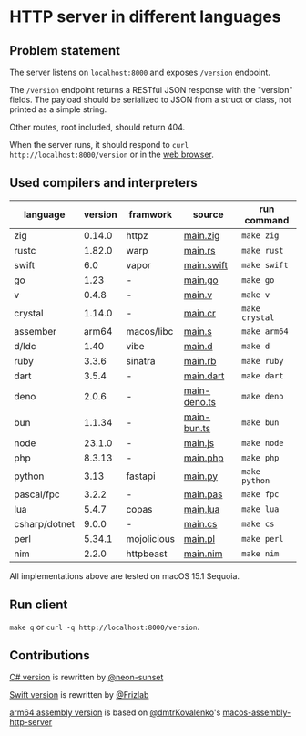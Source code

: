 # HTTP server in different languages

## Problem statement

The server listens on `localhost:8000` and exposes `/version` endpoint.

The `/version` endpoint returns a RESTful JSON response with the "version"
fields. The payload should be serialized to JSON from a struct or class,
not printed as a simple string.

Other routes, root included, should return 404.

When the server runs, it should respond to `curl http://localhost:8000/version`
or in the [web browser](http://localhost:8000/version).

## Used compilers and interpreters

| language | version | framwork | source | run command |
| --- | --- | --- | --- | --- |
| zig | 0.14.0 | httpz | [main.zig](./main.zig) | `make zig` |
| rustc | 1.82.0 | warp | [main.rs](./main.rs) | `make rust` |
| swift | 6.0 | vapor | [main.swift](./main.swift) | `make swift` |
| go | 1.23 | - | [main.go](./main.go) | `make go` |
| v | 0.4.8 | - | [main.v](./main.v) | `make v` |
| crystal | 1.14.0 | - | [main.cr](./main.cr) | `make crystal` |
| assember | arm64 | macos/libc | [main.s](./main.s) | `make arm64` |
| d/ldc | 1.40 | vibe | [main.d](./main.d) | `make d` |
| ruby | 3.3.6 | sinatra | [main.rb](./main.rb) | `make ruby` |
| dart | 3.5.4 | - | [main.dart](./main.dart) | `make dart` |
| deno | 2.0.6 | - | [main-deno.ts](./main-deno.ts) | `make deno` |
| bun | 1.1.34 | - | [main-bun.ts](./main-bun.ts) | `make bun` |
| node | 23.1.0 | - | [main.js](./main.js) | `make node` |
| php | 8.3.13 | - | [main.php](./main.php) | `make php` |
| python | 3.13 | fastapi | [main.py](./main.py) | `make python` |
| pascal/fpc | 3.2.2 | - | [main.pas](./main.pas) | `make fpc` |
| lua | 5.4.7 | copas | [main.lua](./main.lua) | `make lua` |
| csharp/dotnet | 9.0.0 | - | [main.cs](./main.cs) | `make cs` |
| perl | 5.34.1 | mojolicious | [main.pl](./main.pl) | `make perl` |
| nim | 2.2.0 | httpbeast | [main.nim](./main.nim) | `make nim` |

All implementations above are tested on macOS 15.1 Sequoia.

## Run client

`make q` or `curl -q http://localhost:8000/version`.

## Contributions

[C# version](./main.cs) is rewritten by [@neon-sunset](https://www.github.com/neon-sunset)

[Swift version](./main.swift) is rewritten by [@Frizlab](https://www.github.com/Frizlab)

[arm64 assembly version](./main.s) is based on [@dmtrKovalenko](https://www.github.com/dmtrKovalenko)'s [macos-assembly-http-server](https://www.github.com/dmtrKovalenko/macos-assembly-http-server)
